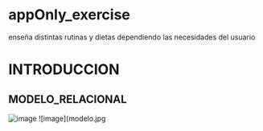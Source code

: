 # appOnly_exercise
enseña distintas rutinas y dietas dependiendo las necesidades del usuario
# INTRODUCCION
## MODELO_RELACIONAL
![image](https://github.com/elsagallegos/appOnly_exercise/assets/169268131/8e941fdb-ebc5-4a53-a0d7-33833fa101cf)
![image](modelo.jpg
